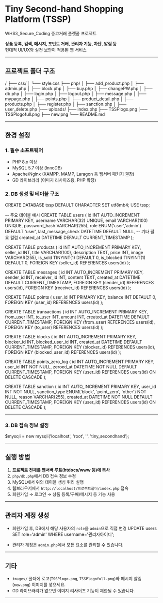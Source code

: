 # Tiny Second-hand Shopping Platform (TSSP)
WHS3_Secure_Coding
중고거래 플랫폼 프로젝트  

**상품 등록, 검색, 메시지, 포인트 거래, 관리자 기능, 차단, 알림 등**  
현대적 UI/UX와 실전 보안이 적용된 웹 서비스

---

## 프로젝트 폴더 구조
/
├── css/
│ └── style.css
├── php/
│ ├── add_product.php
│ ├── admin.php
│ ├── block.php
│ ├── buy.php
│ ├── changePW.php
│ ├── db.php
│ ├── login.php
│ ├── logout.php
│ ├── message.php
│ ├── mypage.php
│ ├── points.php
│ ├── product_detail.php
│ ├── products.php
│ ├── register.php
│ ├── sanction.php
│ ├── user_delete.php
├── uploads/ 
├── index.php
├── TSSPlogo.png
├── TSSPlogofull.png
├── new.png
└── README.md

---

## 환경 설정

### 1. **필수 소프트웨어**
- PHP 8.x 이상
- MySQL 5.7 이상 (InnoDB)
- Apache/Nginx (XAMPP, MAMP, Laragon 등 웹서버 패키지 권장)
- GD 라이브러리 (이미지 리사이즈용, PHP 확장)

### 2. **DB 생성 및 테이블 구조**
CREATE DATABASE tssp DEFAULT CHARACTER SET utf8mb4;
USE tssp;

-- 주요 테이블 예시
CREATE TABLE users (
id INT AUTO_INCREMENT PRIMARY KEY,
username VARCHAR(32) UNIQUE,
email VARCHAR(100) UNIQUE,
password_hash VARCHAR(255),
role ENUM('user','admin') DEFAULT 'user',
last_message_check DATETIME DEFAULT NULL,
-- 기타 필요 컬럼
created_at DATETIME DEFAULT CURRENT_TIMESTAMP
);

CREATE TABLE products (
id INT AUTO_INCREMENT PRIMARY KEY,
seller_id INT,
title VARCHAR(100),
description TEXT,
price INT,
image VARCHAR(255),
is_sold TINYINT(1) DEFAULT 0,
is_blocked TINYINT(1) DEFAULT 0,
FOREIGN KEY (seller_id) REFERENCES users(id)
);

CREATE TABLE messages (
id INT AUTO_INCREMENT PRIMARY KEY,
sender_id INT,
receiver_id INT,
content TEXT,
created_at DATETIME DEFAULT CURRENT_TIMESTAMP,
FOREIGN KEY (sender_id) REFERENCES users(id),
FOREIGN KEY (receiver_id) REFERENCES users(id)
);

CREATE TABLE points (
user_id INT PRIMARY KEY,
balance INT DEFAULT 0,
FOREIGN KEY (user_id) REFERENCES users(id)
);

CREATE TABLE transactions (
id INT AUTO_INCREMENT PRIMARY KEY,
from_user INT,
to_user INT,
amount INT,
created_at DATETIME DEFAULT CURRENT_TIMESTAMP,
FOREIGN KEY (from_user) REFERENCES users(id),
FOREIGN KEY (to_user) REFERENCES users(id)
);

CREATE TABLE blocks (
id INT AUTO_INCREMENT PRIMARY KEY,
blocker_id INT,
blocked_user_id INT,
created_at DATETIME DEFAULT CURRENT_TIMESTAMP,
FOREIGN KEY (blocker_id) REFERENCES users(id),
FOREIGN KEY (blocked_user_id) REFERENCES users(id)
);

CREATE TABLE points_zero_log (
    id INT AUTO_INCREMENT PRIMARY KEY,
    user_id INT NOT NULL,
    zeroed_at DATETIME NOT NULL DEFAULT CURRENT_TIMESTAMP,
    FOREIGN KEY (user_id) REFERENCES users(id) ON DELETE CASCADE
);

CREATE TABLE sanction (
    id INT AUTO_INCREMENT PRIMARY KEY,
    user_id INT NOT NULL,
    sanction_type ENUM('block', 'point_zero', 'other') NOT NULL,
    reason VARCHAR(255),
    created_at DATETIME NOT NULL DEFAULT CURRENT_TIMESTAMP,
    FOREIGN KEY (user_id) REFERENCES users(id) ON DELETE CASCADE
);

---

### 3. **DB 접속 정보 설정**
$mysqli = new mysqli('localhost', 'root', '', 'tiny_secondhand');

---

## 실행 방법

1. **프로젝트 전체를 웹서버 루트(htdocs/www 등)에 복사**
2. `php/db.php`에서 DB 접속 정보 수정
3. MySQL에서 위의 테이블 생성 쿼리 실행
4. 웹브라우저에서 `http://localhost/프로젝트폴더/index.php` 접속
5. 회원가입 → 로그인 → 상품 등록/구매/메시지 등 기능 사용

---

## 관리자 계정 생성

- 회원가입 후, DB에서 해당 사용자의 `role`을 `admin`으로 직접 변경
UPDATE users SET role='admin' WHERE username='관리자아이디';

- 관리자 계정은 `admin.php`에서 모든 요소를 관리할 수 있습니다.

---


## 기타

- `images/` 폴더에 로고(`TSSPlogo.png`, `TSSPlogofull.png`)와 메시지 알림(`new.png`) 이미지를 넣으세요.
- GD 라이브러리가 없으면 이미지 리사이즈 기능이 제한될 수 있습니다.

---



